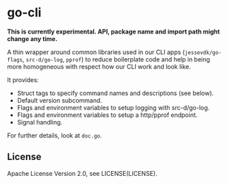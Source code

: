 # go-cli

**This is currently experimental. API, package name and import path might change any time.**

A thin wrapper around common libraries used in our CLI apps (`jessevdk/go-flags`, `src-d/go-log`, `pprof`) to reduce boilerplate code and help in being more homogeneous with respect how our CLI work and look like.

It provides:
- Struct tags to specify command names and descriptions (see below).
- Default version subcommand.
- Flags and environment variables to setup logging with src-d/go-log.
- Flags and environment variables to setup a http/pprof endpoint.
- Signal handling.

For further details, look at `doc.go`.

## License

Apache License Version 2.0, see LICENSE(LICENSE).
